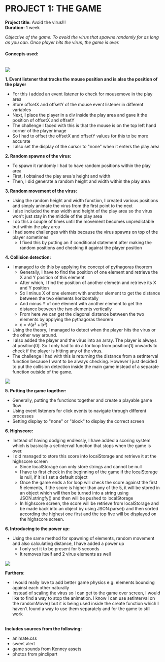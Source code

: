 <h1>PROJECT 1: THE GAME</h1> 

**Project title:** Avoid the virus!!! <br>
**Duration:** 1 week <br>

_Objective of the game: To avoid the virus that spawns randomly for as long as you can. Once player hits the virus, the game is over._ <br>

<h4>Concepts used:</h4><br>
<img src="https://eit.europa.eu/sites/default/files/eit_corona.png">

**1. Event listener that tracks the mouse position and is also the position of the player**
   - For this i added an event listener to check for mousemove in the play area
   - Store offsetX and offsetY of the mouse event listener in different variables
   - Next, I place the player in a div inside the play area and gave it the position of offsetX and offsetY
   - The challenge I faced with this is that the mouse is on the top left hand corner of the player image
   - So I had to offset the offsetX and offsetY values for this to be more accurate
   - I also set the display of the cursor to "none" when it enters the play area

**2. Random spawns of the virus: <br>**
   - To spawn it randomly I had to have random positions within the play area 
   - First, I obtained the play area's height and width
   - Then, I did generate a random height and width within the play area
  
**3. Random movement of the virus: <br>**
   - Using the random height and width function, I created various positions and simply animate the virus from the first point to the next
   - I also included the max width and height of the play area so the virus won't just stay in the middle of the play area
   - I do this a couple of times until the movement becomes unpredictable but within the play area
   - I had some challenges with this because the virus spawns on top of the player sometimes
      - I fixed this by putting an if conditional statement after making the random positions and checking it against the player position
      
**4. Collision detection: <br>**
  - I managed to do this by applying the concept of pythagoras theorem
      - Generally, I have to find the position of one element and retrieve the X and Y position of this element
      - After which, I find the position of another elemetn and retrieve its X and Y position
      - So I minus X of one element with another element to get the distance between the two elements horizontally
      - And minus Y of one element with another element to get the distance between the two elements vertically
      - From here we can get the diagonal distance between the two elements by applying the pythagoras theorem
      - c = √(a² + b²)
  - Using the theory, I managed to detect when the player hits the virus or the other way around.
  - I also added the player and the virus into an array. The player is always at position[0]. So I only had to do a for loop from position[1] onwards to check if the player is hitting any of the virus.
  - The challenge I had with this is returning the distance from a setInterval function because I want to be always checking. However I just decided to put the collision detection inside the main game instead of a separate function outside of the game.
  
<img src="https://pics.ballmemes.com/a2-b2-c2-the-pythagorean-theorem-is-still-just-a-6177788.png">
 
**5. Putting the game together: <br>** 
  - Generally, putting the functions together and create a playable game flow
  - Using event listeners for click events to navigate through different processes
  - Setting display to "none" or "block" to display the correct screen
  
**6. Highscore: <br>** 
  - Instead of having dodging endlessly, I have added a scoring system which is basically a setInterval function that stops when the game is over.
  - I did managed to store this score into localStorage and retrieve it at the highscore screen
      - Since localStorage can only store strings and cannot be null
      - I have to first check in the beginning of the game if the localStorage is null, if it is I set a default object
      - Once the game ends a for loop will check the score against the first 5 elements, if the score is higher than any of the 5, it will be stored in an object which will then be turned into a string using JSON.stringfy() and then will be pushed to localStorage
      - In highscore screen, the score will be retrieve from localStorage and be made back into an object by using JSON.parse() and then sorted according the highest one first and the top five will be displayed on the highscore screen. 

**6. Introducing to the power up: <br>** 
   - Using the same method for spawning of elements, random movement and also calculating distance, I have added a power up
      - I only set it to be present for 5 seconds
      - It removes itself and 2 virus elements as well

<img src="https://encrypted-tbn0.gstatic.com/images?q=tbn%3AANd9GcSbUm5Zv7meUWJr_85uOFdGVqLERd8Dn63CMw&usqp=CAU">

**Furthers: <br>**
   - I would really love to add better game physics e.g. elements bouncing against each other naturally
   - Instead of scaling the virus so I can get to the game over screen, I would like to find a way to stop the animation. I know I can use setInterval on the randomMove() but it is being used inside the create function which I haven't found a way to use them separately and for the game to still work
<br><br>


**Includes sources from the following:** <br>
- animate.css
- sweet alert
- game sounds from Kenney assets
- photos from pinclipart
